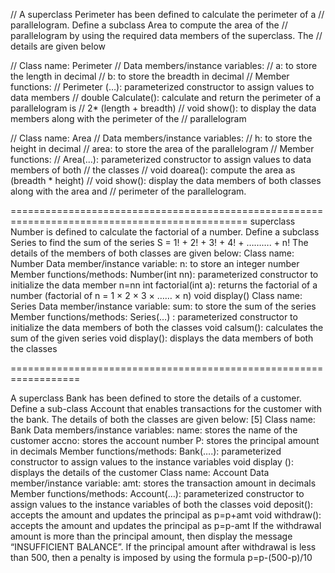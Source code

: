// A superclass Perimeter has been defined to calculate the perimeter of a
// parallelogram. Define a subclass Area to compute the area of the
// parallelogram by using the required data members of the superclass. The
// details are given below

// Class name: Perimeter
// Data members/instance variables:
// a: to store the length in decimal
// b: to store the breadth in decimal
// Member functions:
// Perimeter (…): parameterized constructor to assign values to data members
// double Calculate(): calculate and return the perimeter of a parallelogram is
// 2\* (length + breadth)
// void show(): to display the data members along with the perimeter of the
// parallelogram

// Class name: Area
// Data members/instance variables:
// h: to store the height in decimal
// area: to store the area of the parallelogram
// Member functions:
// Area(…): parameterized constructor to assign values to data members of both
// the classes
// void doarea(): compute the area as (breadth \* height)
// void show(): display the data members of both classes along with the area and
// perimeter of the parallelogram.

===============================================================================================
superclass Number is defined to calculate the factorial of a number. Define a subclass Series to find the sum of the series S = 1! + 2! + 3! + 4! + ………. + n!
The details of the members of both classes are given below:
Class name: Number
Data member/instance variable:
n: to store an integer number
Member functions/methods:
Number(int nn): parameterized constructor to initialize the data member n=nn
int factorial(int a): returns the factorial of a number
(factorial of n = 1 × 2 × 3 × …… × n)
void display()
Class name: Series
Data member/instance variable:
sum: to store the sum of the series
Member functions/methods:
Series(…) : parameterized constructor to initialize the data members of both the classes
void calsum(): calculates the sum of the given series
void display(): displays the data members of both the classes

==================================================================

A superclass Bank has been defined to store the details of a customer. Define a sub-class Account that enables transactions for the customer with the bank. The details of both the classes are given below: [5]
Class name: Bank
Data members/instance variables:
name: stores the name of the customer
accno: stores the account number
P: stores the principal amount in decimals
Member functions/methods:
Bank(….): parameterized constructor to assign values to the instance variables
void display (): displays the details of the customer
Class name: Account
Data member/instance variable:
amt: stores the transaction amount in decimals
Member functions/methods:
Account(…): parameterized constructor to assign values to the instance variables of both the classes
void deposit(): accepts the amount and updates the principal as p=p+amt
void withdraw(): accepts the amount and updates the principal as p=p-amt
If the withdrawal amount is more than the principal amount, then display the message “INSUFFICIENT BALANCE”.
If the principal amount after withdrawal is less than 500, then a penalty is imposed by using the formula
p=p-(500-p)/10
